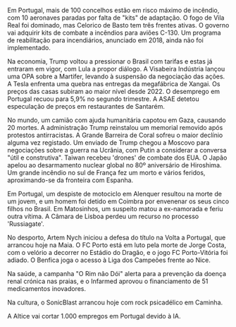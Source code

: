 Em Portugal, mais de 100 concelhos estão em risco máximo de incêndio, com 10 aeronaves paradas por falta de "kits" de adaptação. O fogo de Vila Real foi dominado, mas Celorico de Basto tem três frentes ativas. O governo vai adquirir kits de combate a incêndios para aviões C-130. Um programa de reabilitação para incendiários, anunciado em 2018, ainda não foi implementado.

Na economia, Trump voltou a pressionar o Brasil com tarifas e estas já entraram em vigor, com Lula a propor diálogo. A Visabeira Indústria lançou uma OPA sobre a Martifer, levando à suspensão da negociação das ações. A Tesla enfrenta uma quebra nas entregas da megafábrica de Xangai. Os preços das casas subiram ao maior nível desde 2022. O desemprego em Portugal recuou para 5,9% no segundo trimestre. A ASAE detetou especulação de preços em restaurantes de Santarém.

No mundo, um camião com ajuda humanitária capotou em Gaza, causando 20 mortes. A administração Trump reinstalou um memorial removido após protestos antirracistas. A Grande Barreira de Coral sofreu o maior declínio alguma vez registado. Um enviado de Trump chegou a Moscovo para negociações sobre a guerra na Ucrânia, com Putin a considerar a conversa "útil e construtiva". Taiwan recebeu 'drones' de combate dos EUA. O Japão apelou ao desarmamento nuclear global no 80º aniversário de Hiroshima. Um grande incêndio no sul de França fez um morto e vários feridos, aproximando-se da fronteira com Espanha.

Em Portugal, um despiste de motociclo em Alenquer resultou na morte de um jovem, e um homem foi detido em Coimbra por envenenar os seus cinco filhos no Brasil. Em Matosinhos, um suspeito matou a ex-namorada e feriu outra vítima. A Câmara de Lisboa perdeu um recurso no processo 'Russiagate'.

No desporto, Artem Nych iniciou a defesa do título na Volta a Portugal, que arrancou hoje na Maia. O FC Porto está em luto pela morte de Jorge Costa, com o velório a decorrer no Estádio do Dragão, e o jogo FC Porto-Vitória foi adiado. O Benfica joga o acesso à Liga dos Campeões frente ao Nice.

Na saúde, a campanha "O Rim não Dói" alerta para a prevenção da doença renal crónica nas praias, e o Infarmed aprovou o financiamento de 51 medicamentos inovadores.

Na cultura, o SonicBlast arrancou hoje com rock psicadélico em Caminha.

A Altice vai cortar 1.000 empregos em Portugal devido à IA.